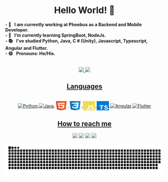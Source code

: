 <div align="center"><h1>Hello World! 👋</h1></div>
  
<h4>- 🔭  &nbsp; I am currently working at Phoebus as a Backend and Mobile Developer.
<br>- 🌱  &nbsp; I’m currently learning SpringBoot, NodeJs.
<br>- 📚  &nbsp; I've studied Python, Java, C # (Unity), Javascript, Typescript, Angular and Flutter.
<br>- 😄  &nbsp; Pronouns: He/His.</h4>

<br>

<div align="center">
  <a href="https://github.com/rafaballerini">
  <img height="150em" src="https://github-readme-stats.vercel.app/api?username=AndersonBarbosaDeFreitas&&show_icons=true&theme=dark&hide=issues&count_private=true&include_all_commits=true&line_height=24.5"/>
  <img height="150em" src="https://github-readme-stats.vercel.app/api/top-langs/?username=AndersonBarbosaDeFreitas&layout=compact&theme=dark&langs_count=10"/>
</div>

<div align="center"><h2>Languages</h2></div>
<div style="display: inline_block" align="center"><br>
  <img align="center" alt="Python" height="30" width="40" src="https://cdn.jsdelivr.net/gh/devicons/devicon/icons/python/python-original.svg">
  <img align="center" alt="Java" height="30" width="40" src="https://cdn.jsdelivr.net/gh/devicons/devicon/icons/java/java-original.svg">
  <img align="center" alt="HTML" height="30" width="40" src="https://raw.githubusercontent.com/devicons/devicon/master/icons/html5/html5-original.svg">
  <img align="center" alt="CSS" height="30" width="40" src="https://raw.githubusercontent.com/devicons/devicon/master/icons/css3/css3-original.svg">
  <img align="center" alt="Javascript" height="30" width="40" src="https://raw.githubusercontent.com/devicons/devicon/master/icons/javascript/javascript-plain.svg">
  <img align="center" alt="Typescript" height="30" width="40" src="https://raw.githubusercontent.com/devicons/devicon/master/icons/typescript/typescript-plain.svg">
  <img align="center" alt="Angular" height="30" width="40" src="https://cdn.jsdelivr.net/gh/devicons/devicon/icons/angularjs/angularjs-plain.svg">
  <img align="center" alt="Flutter" height="30" width="40" src="https://cdn.jsdelivr.net/gh/devicons/devicon/icons/flutter/flutter-original.svg">
</div>

<div align="center"><h2>How to reach me</h2></div>

<div align="center"> 
  <a href="https://www.facebook.com/anderson.barbosadefreitas" target="_blank"><img src="https://img.shields.io/badge/Facebook-1877F2?style=for-the-badge&logo=facebook&logoColor=white" target="_blank"></a>
  <a href="https://www.instagram.com/andersonbdef/" target="_blank"><img src="https://img.shields.io/badge/-Instagram-%23E4405F?style=for-the-badge&logo=instagram&logoColor=white" target="_blank"></a>
  <a href="https://www.linkedin.com/in/andersonbdef" target="_blank"><img src="https://img.shields.io/badge/LinkedIn-0077B5?style=for-the-badge&logo=linkedin&logoColor=white" target="_blank"></a> 
  <a href = "mailto:anderfreitas12@gmail.com"><img src="https://img.shields.io/badge/Gmail-D14836?style=for-the-badge&logo=gmail&logoColor=white" target="_blank"></a>
 
  ![Snake animation](https://github.com/AndersonBarbosaDeFreitas/AndersonBarbosaDeFreitas/blob/output/github-contribution-grid-snake.svg)
 
</div>

